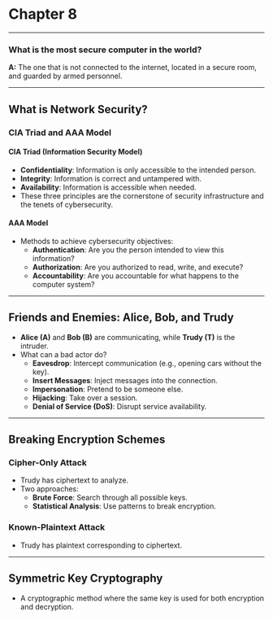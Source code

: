 # **Chapter 8**

---

### What is the most secure computer in the world?
**A:** The one that is not connected to the internet, located in a secure room, and guarded by armed personnel.

---

## What is Network Security?

### CIA Triad and AAA Model

#### CIA Triad (Information Security Model)
- **Confidentiality**: Information is only accessible to the intended person.
- **Integrity**: Information is correct and untampered with.
- **Availability**: Information is accessible when needed.
- These three principles are the cornerstone of security infrastructure and the tenets of cybersecurity.

#### AAA Model
- Methods to achieve cybersecurity objectives:
    - **Authentication**: Are you the person intended to view this information?
    - **Authorization**: Are you authorized to read, write, and execute?
    - **Accountability**: Are you accountable for what happens to the computer system?

---

## Friends and Enemies: Alice, Bob, and Trudy

- **Alice (A)** and **Bob (B)** are communicating, while **Trudy (T)** is the intruder.
- What can a bad actor do?
    - **Eavesdrop**: Intercept communication (e.g., opening cars without the key).
    - **Insert Messages**: Inject messages into the connection.
    - **Impersonation**: Pretend to be someone else.
    - **Hijacking**: Take over a session.
    - **Denial of Service (DoS)**: Disrupt service availability.

---

## Breaking Encryption Schemes

### Cipher-Only Attack
- Trudy has ciphertext to analyze.
- Two approaches:
    - **Brute Force**: Search through all possible keys.
    - **Statistical Analysis**: Use patterns to break encryption.

### Known-Plaintext Attack
- Trudy has plaintext corresponding to ciphertext.

---

## Symmetric Key Cryptography

- A cryptographic method where the same key is used for both encryption and decryption.

